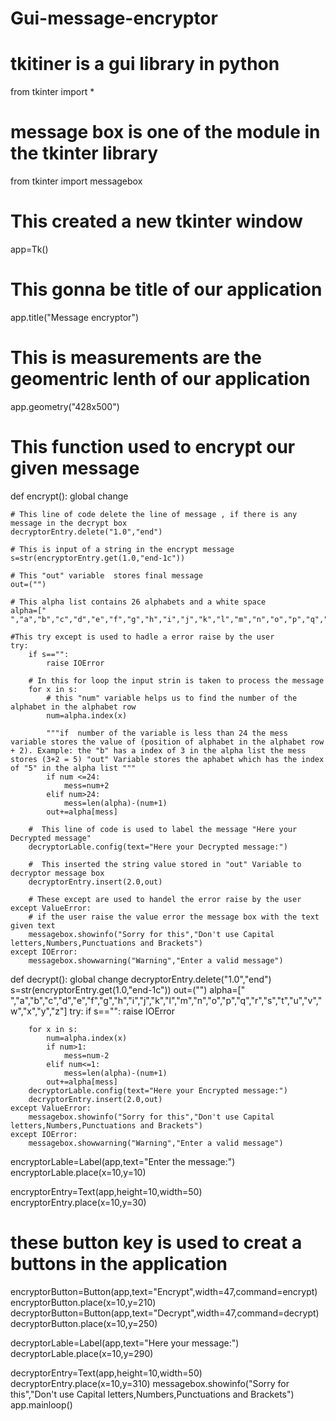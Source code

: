 # Gui-message-encryptor
# tkitiner is a gui library in python
from tkinter import *

# message box is one of the module in the tkinter library
from tkinter import messagebox

# This created a new tkinter window
app=Tk()

# This gonna be title of our application
app.title("Message encryptor")

# This is  measurements are the geomentric lenth of our application
app.geometry("428x500")

# This function used to encrypt our given message 
def encrypt():
    global change

    # This line of code delete the line of message , if there is any message in the decrypt box
    decryptorEntry.delete("1.0","end")

    # This is input of a string in the encrypt message
    s=str(encryptorEntry.get(1.0,"end-1c"))

    # This "out" variable  stores final message 
    out=("")

    # This alpha list contains 26 alphabets and a white space 
    alpha=[" ","a","b","c","d","e","f","g","h","i","j","k","l","m","n","o","p","q","r","s","t","u","v","w","x","y","z"]
    
    #This try except is used to hadle a error raise by the user
    try:
        if s=="":
            raise IOError

        # In this for loop the input strin is taken to process the message
        for x in s:
            # this "num" variable helps us to find the number of the alphabet in the alphabet row 
            num=alpha.index(x)

            """if  number of the variable is less than 24 the mess variable stores the value of (position of alphabet in the alphabet row + 2). Example: the "b" has a index of 3 in the alpha list the mess stores (3+2 = 5) "out" Variable stores the aphabet which has the index of "5" in the alpha list """
            if num <=24:
                mess=num+2
            elif num>24:
                mess=len(alpha)-(num+1)
            out+=alpha[mess]

        #  This line of code is used to label the message "Here your Decrypted message"
        decryptorLable.config(text="Here your Decrypted message:")

        #  This inserted the string value stored in "out" Variable to decryptor message box
        decryptorEntry.insert(2.0,out)

        # These except are used to handel the error raise by the user
    except ValueError:
        # if the user raise the value error the message box with the text given text 
        messagebox.showinfo("Sorry for this","Don't use Capital letters,Numbers,Punctuations and Brackets")
    except IOError:
        messagebox.showwarning("Warning","Enter a valid message")
def decrypt():
    global change
    decryptorEntry.delete("1.0","end")
    s=str(encryptorEntry.get(1.0,"end-1c"))
    out=("")
    alpha=[" ","a","b","c","d","e","f","g","h","i","j","k","l","m","n","o","p","q","r","s","t","u","v","w","x","y","z"]
    try:
        if s=="":
            raise IOError

        for x in s:
            num=alpha.index(x)
            if num>1:
                mess=num-2
            elif num<=1:
                mess=len(alpha)-(num+1)
            out+=alpha[mess]
        decryptorLable.config(text="Here your Encrypted message:")
        decryptorEntry.insert(2.0,out)
    except ValueError:
        messagebox.showinfo("Sorry for this","Don't use Capital letters,Numbers,Punctuations and Brackets")
    except IOError:
        messagebox.showwarning("Warning","Enter a valid message")
encryptorLable=Label(app,text="Enter the message:")
encryptorLable.place(x=10,y=10)
 

encryptorEntry=Text(app,height=10,width=50)
encryptorEntry.place(x=10,y=30)

#  these button key is used to creat a buttons in the application 
encryptorButton=Button(app,text="Encrypt",width=47,command=encrypt)
encryptorButton.place(x=10,y=210)
decryptorButton=Button(app,text="Decrypt",width=47,command=decrypt)
decryptorButton.place(x=10,y=250)

decryptorLable=Label(app,text="Here your message:")
decryptorLable.place(x=10,y=290)

decryptorEntry=Text(app,height=10,width=50)
decryptorEntry.place(x=10,y=310)
messagebox.showinfo("Sorry for this","Don't use Capital letters,Numbers,Punctuations and Brackets")
app.mainloop()
